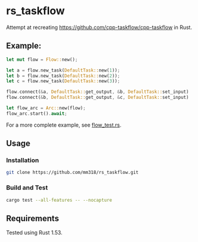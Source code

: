 # rs_taskflow
Attempt at recreating https://github.com/cpp-taskflow/cpp-taskflow in Rust. 


## Example:
```rust
let mut flow = Flow::new();

let a = flow.new_task(DefaultTask::new(1));
let b = flow.new_task(DefaultTask::new(2));
let c = flow.new_task(DefaultTask::new(3));

flow.connect(&a, DefaultTask::get_output, &b, DefaultTask::set_input)
flow.connect(&b, DefaultTask::get_output, &c, DefaultTask::set_input)

let flow_arc = Arc::new(flow);
flow_arc.start().await;
```

For a more complete example, see [flow_test.rs](tests/flow_test.rs).


## Usage

### Installation
```bash
git clone https://github.com/mm318/rs_taskflow.git
```

### Build and Test
```bash
cargo test --all-features -- --nocapture
```


## Requirements

Tested using Rust 1.53.
